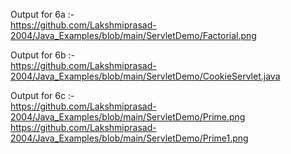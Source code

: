 Output for 6a :-                                                     
https://github.com/Lakshmiprasad-2004/Java_Examples/blob/main/ServletDemo/Factorial.png

Output for 6b :-                                                 
https://github.com/Lakshmiprasad-2004/Java_Examples/blob/main/ServletDemo/CookieServlet.java

Output for 6c :-                                                                 
https://github.com/Lakshmiprasad-2004/Java_Examples/blob/main/ServletDemo/Prime.png                                                                         
https://github.com/Lakshmiprasad-2004/Java_Examples/blob/main/ServletDemo/Prime1.png
